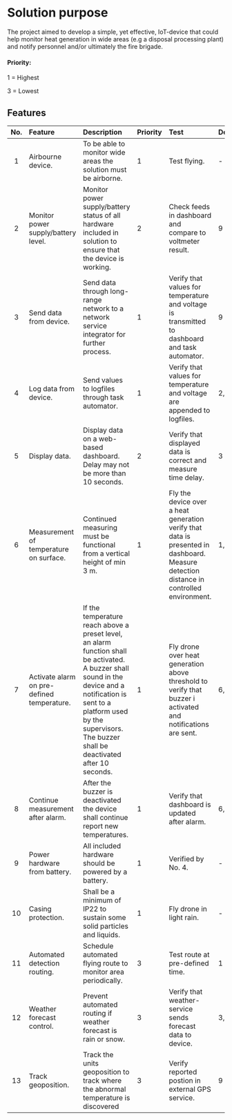 # Solution purpose
The project aimed to develop a simple, yet effective, IoT-device that could help monitor heat generation in wide areas (e.g a disposal processing plant) and notify personnel and/or ultimately the fire brigade.

#### Priority:
1 = Highest

3 = Lowest

## Features
|No.  |Feature    |Description  |Priority   |Test   |Dependants     |
|:----:|:------------- |:---------------|:-------------|:----------|:----------|
|1    |Airbourne device.         |To be able to monitor wide areas the solution must be airborne.   |1  |Test flying.   |-
|2    |Monitor power supply/battery level.   | Monitor power supply/battery status of all hardware included in solution to ensure that the device is working.   |2     |Check feeds in dashboard and compare to voltmeter result. |9
|3   |Send data from device.   |Send data through long-range network to a network service integrator for further process.   |1   |Verify that values for temperature and voltage is transmitted to dashboard and task automator.    |9   |
|4    |Log data from device.      |Send values to logfiles through task automator.   |1   |Verify that values for temperature and voltage are appended to logfiles.   |2, 7
|5    |Display data.               |Display data on a web-based dashboard. Delay may not be more than 10 seconds.   |2   |Verify that displayed data is correct and measure time delay.  |3
|6    |Measurement of temperature on surface.  |Continued measuring must be functional from a vertical height of min 3 m.    |1    |Fly the device over a heat generation verify that data is presented in dashboard. Measure detection distance in controlled environment. |1, 9
|7    |Activate alarm on pre-defined temperature.| If the temperature reach above a preset level, an alarm function shall be activated. A buzzer shall sound in the device and a notification is sent to a platform used by the supervisors. The buzzer shall be deactivated after 10 seconds.    |1  |Fly drone over heat generation above threshold to verify that buzzer i activated and notifications are sent.   |6, 7
|8   |Continue measurement after alarm.   |After the buzzer is deactivated the device shall continue report new temperatures.   |1   |Verify that dashboard is updated after alarm.   |6, 7   |
|9    |Power hardware from battery.   | All included hardware should be powered by a battery.      |1    |Verified by No. 4. |-
|10   |Casing protection.   |Shall be a minimum of IP22 to sustain some solid particles and liquids.   |1   |Fly drone in light rain.  |-
|11   |Automated detection routing.   |Schedule automated flying route to monitor area periodically.   |3   |Test route at pre-defined time.   |1
|12  |Weather forecast control.   |Prevent automated routing if weather forecast is rain or snow.|3    |Verify that weather-service sends forecast data to device.   |3, 11
|13  |Track geoposition.  |Track the units geoposition to track where the abnormal temperature is discovered   |3   |Verify reported postion in external GPS service.   |9
